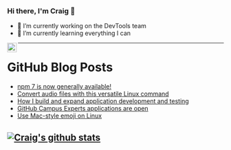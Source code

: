 ### Hi there, I'm Craig 👋

<!--
**CraigTeelFugro/CraigTeelFugro** is a ✨ _special_ ✨ repository because its `README.md` (this file) appears on your GitHub profile.

Here are some ideas to get you started:
-->

- 🔭 I’m currently working on the DevTools team
- 🌱 I’m currently learning everything I can

[<img align="left" alt="Craig Teel | LinkedIn" width="22px" src="https://cdn.jsdelivr.net/npm/simple-icons@v3/icons/linkedin.svg" />][linkedin]

---

# GitHub Blog Posts

<!-- BLOG-POST-LIST:START -->
- [npm 7 is now generally available!](https://github.blog/2021-02-02-npm-7-is-now-generally-available/)
- [Convert audio files with this versatile Linux command](https://opensource.com/article/20/2/linux-sox)
- [How I build and expand application development and testing](https://opensource.com/article/21/2/build-expand-software)
- [GitHub Campus Experts applications are open](https://github.blog/2021-02-01-github-campus-experts-applications-are-open/)
- [Use Mac-style emoji on Linux](https://opensource.com/article/21/2/emoji-linux)
<!-- BLOG-POST-LIST:END -->

## [![Craig's github stats](https://github-readme-stats.vercel.app/api?username=craigteelfugro)](https://github.com/anuraghazra/github-readme-stats)


[linkedin]: https://linkedin.com/in/craig-teel-b8786771
